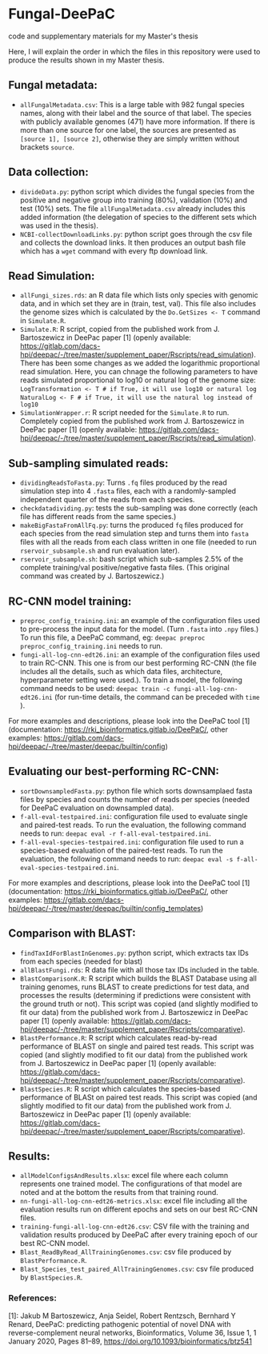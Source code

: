 # Fungal-DeePaC
code and supplementary materials for my Master's thesis

Here, I will explain the order in which the files in this repository were used to produce the results shown in my Master 
thesis.

## Fungal metadata:
- `allFungalMetadata.csv`: This is a large table with 982 fungal species names, along with their label and the source of that label. The species with publicly available genomes (471) have more information.
If there is more than one source for one label, the sources are presented as `[source 1], [source 2]`, otherwise they are simply written without brackets `source`.

## Data collection:
- `divideData.py`: python script which divides the fungal species from the positive and negative group into training (80%), validation (10%) and test (10%) sets. The file `allFungalMetadata.csv` already includes this added information (the delegation of species to the different sets which was used in the thesis).
- `NCBI-collectDownloadLinks.py`: python script goes through the csv file and collects the download links. It then produces an output bash file which has a `wget` command with every ftp download link.

## Read Simulation:
- `allFungi_sizes.rds`: an R data file which lists only species with genomic data, and in which set they are in (train, test, val). This file also includes the genome sizes which is calculated by the `Do.GetSizes <- T` command in `Simulate.R`.
- `Simulate.R`: R script, copied from the published work from J. Bartoszewicz in DeePac paper [1] (openly available: https://gitlab.com/dacs-hpi/deepac/-/tree/master/supplement_paper/Rscripts/read_simulation).
There has been some changes as we added the logarithmic proportional read simulation. Here, you can chnage the following parameters to have reads simulated proportional to log10 or natural log of the genome size:
`LogTransformation <- T # if True, it will use log10 or natural log`
`NaturalLog <- F # if True, it will use the natural log instead of log10`
- `SimulationWrapper.r`: R script needed for the `Simulate.R` to run. Completely copied from the published work from J. Bartoszewicz in DeePac paper [1] (openly available: https://gitlab.com/dacs-hpi/deepac/-/tree/master/supplement_paper/Rscripts/read_simulation). 

## Sub-sampling simulated reads:
- `dividingReadsToFasta.py`: Turns `.fq` files produced by the read simulation step into 4 `.fasta` files, each with a randomly-sampled independent quarter of the reads from each species.  
- `checkdatadividing.py`: tests the sub-sampling was done correctly (each file has different reads from the same species.)
- `makeBigFastaFromAllFq.py`: turns the produced `fq` files produced for each species from the read simulation step and turns them into `fasta` files with all the reads from each class written in one file (needed to run `rservoir_subsample.sh` and run evaluation later).
- `rservoir_subsample.sh`: bash script which sub-samples 2.5% of the complete training/val positive/negative fasta files. (This original command was created by J. Bartoszewicz.)

## RC-CNN model training:
- `preproc_config_training.ini`: an example of the configuration files used to pre-process the input data for the model. (Turn `.fasta` into `.npy` files.) To run this file, a DeePaC command, eg: `deepac preproc preproc_config_training.ini` needs to run.
- `fungi-all-log-cnn-edt26.ini`: an example of the configuration files used to train RC-CNN. This one is from our best performing RC-CNN (the file includes all the details, such as which data files, architecture, hyperparameter setting were used.). To train a model, the following command needs to be used: `deepac train -c fungi-all-log-cnn-edt26.ini` (for run-time details, the command can be preceded with `time `).

For more examples and descriptions, please look into the DeePaC tool [1] (documentation: https://rki_bioinformatics.gitlab.io/DeePaC/, other examples: https://gitlab.com/dacs-hpi/deepac/-/tree/master/deepac/builtin/config)

## Evaluating our best-performing RC-CNN:
- `sortDownsampledFasta.py`: python file which sorts downsamplaed fasta files by species and counts the number of reads per species (needed for DeePaC evaluation on downsampled data).
- `f-all-eval-testpaired.ini`: configuration file used to evaluate single and paired-test reads. To run the evaluation, the following command needs to run: `deepac eval -r f-all-eval-testpaired.ini`.
- `f-all-eval-species-testpaired.ini`: configuration file used to run a species-based evaluation of the paired-test reads. To run the evaluation, the following command needs to run: `deepac eval -s f-all-eval-species-testpaired.ini`.

For more examples and descriptions, please look into the DeePaC tool [1] (documentation: https://rki_bioinformatics.gitlab.io/DeePaC/, other examples: https://gitlab.com/dacs-hpi/deepac/-/tree/master/deepac/builtin/config_templates)

## Comparison with BLAST:
- `findTaxIdForBlastInGenomes.py`: python script, which extracts tax IDs from each species (needed for blast)
- `allBlastFungi.rds`: R data file with all those tax IDs included in the table. 
- `BlastComparisonK.R`: R script which builds the BLAST Database using all training genomes, runs BLAST to create predictions for test data, and processes the results (determining if predictions were consistent with the ground truth or not). This script was copied (and slightly modified to fit our data) from the published work from J. Bartoszewicz in DeePac paper [1] (openly available: https://gitlab.com/dacs-hpi/deepac/-/tree/master/supplement_paper/Rscripts/comparative).
- `BlastPerformance.R`: R script which calculates read-by-read performance of BLAST on single and paired test reads. This script was copied (and slightly modified to fit our data) from the published work from J. Bartoszewicz in DeePac paper [1] (openly available: https://gitlab.com/dacs-hpi/deepac/-/tree/master/supplement_paper/Rscripts/comparative).
- `BlastSpecies.R`: R script which calculates the species-based performance of BLASt on paired test reads. This script was copied (and slightly modified to fit our data) from the published work from J. Bartoszewicz in DeePac paper [1] (openly available: https://gitlab.com/dacs-hpi/deepac/-/tree/master/supplement_paper/Rscripts/comparative).

## Results:
- `allModelConfigsAndResults.xlsx`: excel file where each column represents one trained model. The configurations of that model are noted and at the bottom the results from that training round.
- `nn-fungi-all-log-cnn-edt26-metrics.xlsx`: excel file including all the evaluation results run on different epochs and sets on our best RC-CNN files.
- `training-fungi-all-log-cnn-edt26.csv`: CSV file with the training and validation results produced by DeePaC after every training epoch of our best RC-CNN model.
- `Blast_ReadByRead_AllTrainingGenomes.csv`: csv file produced by `BlastPerformance.R`.
- `Blast_Species_test_paired_AllTrainingGenomes.csv`: csv file produced by `BlastSpecies.R`.

### References:
[1]: Jakub M Bartoszewicz, Anja Seidel, Robert Rentzsch, Bernhard Y Renard, DeePaC: predicting pathogenic potential of novel DNA with reverse-complement neural networks, Bioinformatics, Volume 36, Issue 1, 1 January 2020, Pages 81–89, https://doi.org/10.1093/bioinformatics/btz541